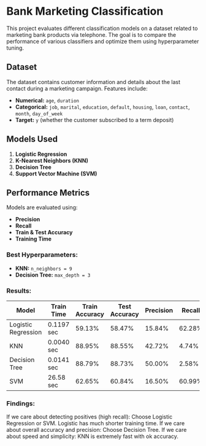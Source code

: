 # Bank Marketing Classification

This project evaluates different classification models on a dataset related to marketing bank products via telephone. The goal is to compare the performance of various classifiers and optimize them using hyperparameter tuning.

## Dataset
The dataset contains customer information and details about the last contact during a marketing campaign. Features include:
- **Numerical:** `age`, `duration`
- **Categorical:** `job`, `marital`, `education`, `default`, `housing`, `loan`, `contact`, `month`, `day_of_week`
- **Target:** `y` (whether the customer subscribed to a term deposit)

## Models Used
1. **Logistic Regression**
2. **K-Nearest Neighbors (KNN)**
3. **Decision Tree**
4. **Support Vector Machine (SVM)**

## Performance Metrics
Models are evaluated using:
- **Precision**
- **Recall**
- **Train & Test Accuracy**
- **Training Time**

### Best Hyperparameters:
- **KNN:** `n_neighbors = 9`
- **Decision Tree:** `max_depth = 3`

### Results:
| Model                 | Train Time | Train Accuracy | Test Accuracy | Precision | Recall  |
|----------------------|------------|---------------|--------------|----------|---------|
| Logistic Regression | 0.1197 sec  | 59.13%        | 58.47%       | 15.84%   | 62.28%  |
| KNN                 | 0.0040 sec  | 88.95%        | 88.55%       | 42.72%   | 4.74%   |
| Decision Tree       | 0.0141 sec  | 88.79%        | 88.73%       | 50.00%   | 2.58%   |
| SVM                 | 26.58 sec   | 62.65%        | 60.84%       | 16.50%   | 60.99%  |

### Findings:
If we care about detecting positives (high recall): Choose Logistic Regression or SVM. Logistic has much shorter training time.
If we care about overall accuracy and precision: Choose Decision Tree. 
If we care about speed and simplicity: KNN is extremely fast with ok accuracy.